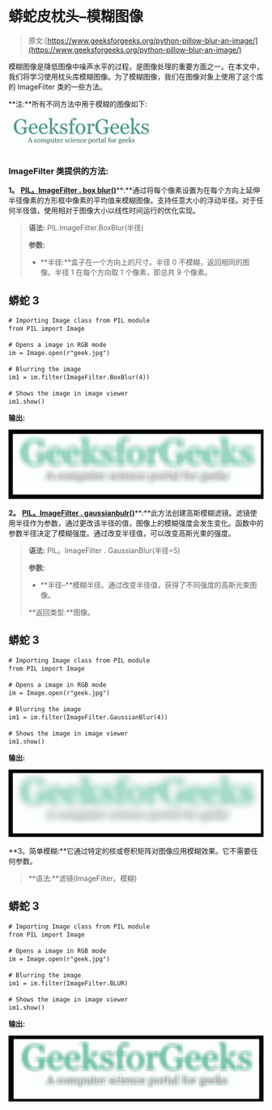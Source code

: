 # 蟒蛇皮枕头–模糊图像

> 原文:[https://www.geeksforgeeks.org/python-pillow-blur-an-image/](https://www.geeksforgeeks.org/python-pillow-blur-an-image/)

模糊图像是降低图像中噪声水平的过程，是图像处理的重要方面之一。在本文中，我们将学习使用枕头库模糊图像。为了模糊图像，我们在图像对象上使用了这个库的 ImageFilter 类的一些方法。

**注:**所有不同方法中用于模糊的图像如下:

![](img/b0a478d37ea48b39f669bc5dd49f08e7.png)

### ImageFilter 类提供的方法:

**1。** [**PIL。ImageFilter . box blur()**](https://www.geeksforgeeks.org/python-pil-boxblur-method/)**:**通过将每个像素设置为在每个方向上延伸半径像素的方形框中像素的平均值来模糊图像。支持任意大小的浮动半径。对于任何半径值，使用相对于图像大小以线性时间运行的优化实现。

> **语法:** PIL.ImageFilter.BoxBlur(半径)
> 
> **参数:**
> 
> *   **半径:**盒子在一个方向上的尺寸。半径 0 不模糊，返回相同的图像。半径 1 在每个方向取 1 个像素，即总共 9 个像素。

## 蟒蛇 3

```
# Importing Image class from PIL module
from PIL import Image

# Opens a image in RGB mode
im = Image.open(r"geek.jpg")

# Blurring the image
im1 = im.filter(ImageFilter.BoxBlur(4))

# Shows the image in image viewer
im1.show()
```

**输出:**

![python pillow box blur](img/d9bdb892968973ff2f1c8b53678933f6.png)

**2。** [**PIL。ImageFilter . gaussianbulr()**](https://www.geeksforgeeks.org/python-pil-gaussianblur-method/)**:**此方法创建高斯模糊滤镜。滤镜使用半径作为参数，通过更改该半径的值，图像上的模糊强度会发生变化。函数中的参数半径决定了模糊强度。通过改变半径值，可以改变高斯光束的强度。

> **语法:** PIL。ImageFilter . GaussianBlur(半径=5)
> 
> **参数:**
> 
> *   **半径–**模糊半径。通过改变半径值，获得了不同强度的高斯光束图像。
> 
> **返回类型:**图像。

## 蟒蛇 3

```
# Importing Image class from PIL module
from PIL import Image

# Opens a image in RGB mode
im = Image.open(r"geek.jpg")

# Blurring the image
im1 = im.filter(ImageFilter.GaussianBlur(4))

# Shows the image in image viewer
im1.show()
```

**输出:**

![gaussain blur python pillow](img/0ee31f3fb70ef40b65a02f8671594618.png)

**3。简单模糊:**它通过特定的核或卷积矩阵对图像应用模糊效果。它不需要任何参数。

> **语法:**滤镜(ImageFilter。模糊)

## 蟒蛇 3

```
# Importing Image class from PIL module
from PIL import Image

# Opens a image in RGB mode
im = Image.open(r"geek.jpg")

# Blurring the image
im1 = im.filter(ImageFilter.BLUR)

# Shows the image in image viewer
im1.show()
```

**输出:**

![](img/1456f3b8b3ebebd671ccc151d4d7dcad.png)